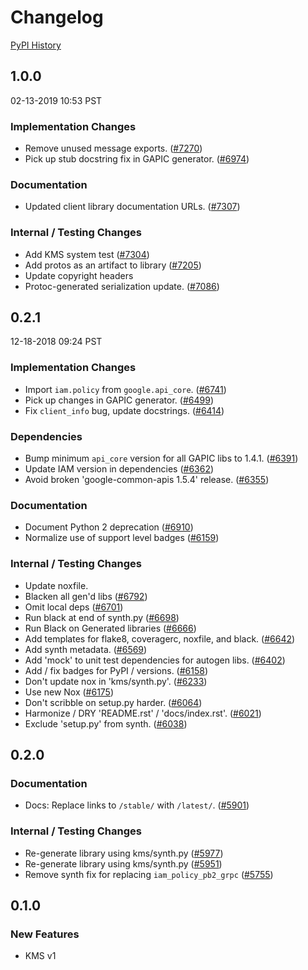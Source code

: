 # Changelog

[PyPI History][1]

[1]: https://pypi.org/project/google-cloud-kms/#history

## 1.0.0

02-13-2019 10:53 PST

### Implementation Changes
- Remove unused message exports. ([#7270](https://github.com/GoogleCloudPlatform/google-cloud-python/pull/7270))
- Pick up stub docstring fix in GAPIC generator. ([#6974](https://github.com/GoogleCloudPlatform/google-cloud-python/pull/6974))

### Documentation
- Updated client library documentation URLs. ([#7307](https://github.com/GoogleCloudPlatform/google-cloud-python/pull/7307))

### Internal / Testing Changes
- Add KMS system test ([#7304](https://github.com/GoogleCloudPlatform/google-cloud-python/pull/7304))
- Add protos as an artifact to library ([#7205](https://github.com/GoogleCloudPlatform/google-cloud-python/pull/7205))
- Update copyright headers
- Protoc-generated serialization update. ([#7086](https://github.com/GoogleCloudPlatform/google-cloud-python/pull/7086))

## 0.2.1

12-18-2018 09:24 PST


### Implementation Changes
- Import `iam.policy` from `google.api_core`. ([#6741](https://github.com/googleapis/google-cloud-python/pull/6741))
- Pick up changes in GAPIC generator. ([#6499](https://github.com/googleapis/google-cloud-python/pull/6499))
- Fix `client_info` bug, update docstrings. ([#6414](https://github.com/googleapis/google-cloud-python/pull/6414))

### Dependencies
- Bump minimum `api_core` version for all GAPIC libs to 1.4.1. ([#6391](https://github.com/googleapis/google-cloud-python/pull/6391))
- Update IAM version in dependencies ([#6362](https://github.com/googleapis/google-cloud-python/pull/6362))
- Avoid broken 'google-common-apis 1.5.4' release. ([#6355](https://github.com/googleapis/google-cloud-python/pull/6355))

### Documentation
- Document Python 2 deprecation ([#6910](https://github.com/googleapis/google-cloud-python/pull/6910))
- Normalize use of support level badges ([#6159](https://github.com/googleapis/google-cloud-python/pull/6159))

### Internal / Testing Changes
- Update noxfile.
- Blacken all gen'd libs ([#6792](https://github.com/googleapis/google-cloud-python/pull/6792))
- Omit local deps ([#6701](https://github.com/googleapis/google-cloud-python/pull/6701))
- Run black at end of synth.py ([#6698](https://github.com/googleapis/google-cloud-python/pull/6698))
- Run Black on Generated libraries ([#6666](https://github.com/googleapis/google-cloud-python/pull/6666))
- Add templates for flake8, coveragerc, noxfile, and black. ([#6642](https://github.com/googleapis/google-cloud-python/pull/6642))
- Add synth metadata. ([#6569](https://github.com/googleapis/google-cloud-python/pull/6569))
- Add 'mock' to unit test dependencies for autogen libs. ([#6402](https://github.com/googleapis/google-cloud-python/pull/6402))
- Add / fix badges for PyPI / versions. ([#6158](https://github.com/googleapis/google-cloud-python/pull/6158))
- Don't update nox in 'kms/synth.py'. ([#6233](https://github.com/googleapis/google-cloud-python/pull/6233))
- Use new Nox ([#6175](https://github.com/googleapis/google-cloud-python/pull/6175))
- Don't scribble on setup.py harder. ([#6064](https://github.com/googleapis/google-cloud-python/pull/6064))
- Harmonize / DRY 'README.rst' / 'docs/index.rst'. ([#6021](https://github.com/googleapis/google-cloud-python/pull/6021))
- Exclude 'setup.py' from synth. ([#6038](https://github.com/googleapis/google-cloud-python/pull/6038))

## 0.2.0

### Documentation
- Docs: Replace links to `/stable/` with `/latest/`. ([#5901](https://github.com/GoogleCloudPlatform/google-cloud-python/pull/5901))

### Internal / Testing Changes
- Re-generate library using kms/synth.py ([#5977](https://github.com/GoogleCloudPlatform/google-cloud-python/pull/5977))
- Re-generate library using kms/synth.py ([#5951](https://github.com/GoogleCloudPlatform/google-cloud-python/pull/5951))
- Remove synth fix for replacing `iam_policy_pb2_grpc` ([#5755](https://github.com/GoogleCloudPlatform/google-cloud-python/pull/5755))

## 0.1.0

### New Features
- KMS v1

